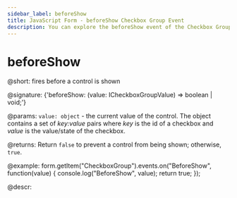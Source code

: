 ```yaml
---
sidebar_label: beforeShow
title: JavaScript Form - beforeShow Checkbox Group Event 
description: You can explore the beforeShow event of the Checkbox Group control of Form in the documentation of the DHTMLX JavaScript UI library. Browse developer guides and API reference, try out code examples and live demos, and download a free 30-day evaluation version of DHTMLX Suite 7.
---
```


# beforeShow

@short: fires before a control is shown

@signature: {'beforeShow: (value: ICheckboxGroupValue) => boolean | void;'}

@params:
`value: object` - the current value of the control. The object contains a set of <i>key:value</i> pairs where <i>key</i> is the id of a checkbox and <i>value</i> is the value/state of the checkbox.

@returns:
Return `false` to prevent a control from being shown; otherwise, `true`.

@example:
form.getItem("CheckboxGroup").events.on("BeforeShow", function(value) {
    console.log("BeforeShow", value);
    return true;
});

@descr:
